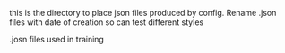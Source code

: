 this is the directory to place json files produced by config. Rename .json files with date of creation so can test different styles

.josn files used in training
